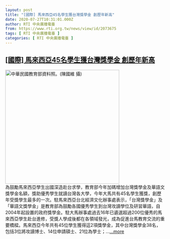 ```yaml
---
layout: post
title: "[國際] 馬來西亞45名學生獲台灣獎學金 創歷年新高"
date: 2020-07-27T10:31:01.000Z
author: RTI 中央廣播電臺
from: https://www.rti.org.tw/news/view/id/2073675
tags: [ RTI 中央廣播電臺 ]
categories: [ RTI 中央廣播電臺 ]
---
```

<!--1595845861000-->
[[國際] 馬來西亞45名學生獲台灣獎學金 創歷年新高](https://www.rti.org.tw/news/view/id/2073675)
------

<div>
<img src="https://static.rti.org.tw/assets/thumbnails/2019/09/02/efb802c0f033ea6d3de10ee307097594.jpg" width="360" alt="中華民國教育部資料照。(陳國維 攝)" title="中華民國教育部資料照。(陳國維 攝)"><br>為鼓勵馬來西亞學生出國深造赴台求學，教育部今年加碼增加台灣獎學金及華語文獎學金名額，獎助優秀學生就讀台灣各大學，今年大馬共有45名學生獲獎，創歷年受獎學生最多的一次。駐馬來西亞台北經濟文化辦事處表示，「台灣獎學金」及「華語文獎學金」是教育部為鼓勵各國優秀學生到台灣攻讀學位及研習華語，自2004年起設置的政府獎學金。駐大馬辦事處過去16年已遴選超過200位優秀的馬來西亞學生赴台進修，受獎人學成後都在各領域發光，成為促進台馬教育交流的重要橋樑。馬來西亞今年共有45位學生獲得這2項獎學金，其中台灣獎學金38名，包括3位將攻讀博士、14位申請碩士、21位為學士；...<a target="_blank" href="https://www.rti.org.tw/news/view/id/2073675">...more</a>
</div>
